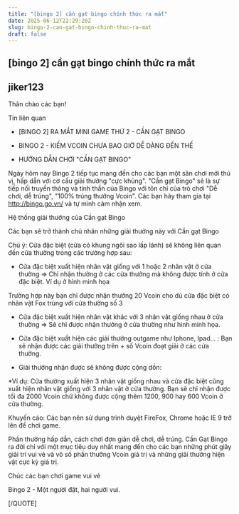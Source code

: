 ```yaml
---
title: "[bingo 2] cần gạt bingo chính thức ra mắt"
date: 2025-06-12T22:29:20Z
slug: bingo-2-can-gat-bingo-chinh-thuc-ra-mat
draft: false
---
```


## [bingo 2] cần gạt bingo chính thức ra mắt

## jiker123

Thân chào các bạn!
 
Tin liên quan
 
- [BINGO 2] RA MẮT MINI GAME THỨ 2 - CẦN GẠT BINGO
- BINGO 2 - KIẾM VCOIN CHƯA BAO GIỜ DỄ DÀNG ĐẾN THẾ
 
- HƯỚNG DẪN CHƠI "CẦN GẠT BINGO"
 
Ngày hôm nay Bingo 2 tiếp tục mang đến cho các bạn một sân chơi mới thú vị, hấp dẫn với cơ cấu giải thưởng "cực khủng". "Cần gạt Bingo" sẽ là sự tiếp nối truyền thông và tinh thần của Bingo với tôn chỉ của trò chơi "Dễ chơi, dễ trúng", "100% trúng thưởng Vcoin". Các bạn hãy tham gia tại http://bingo.go.vn/ và tự mình cảm nhận xem.
 
 
 
Hệ thống giải thưởng của Cần gạt Bingo
 
  
 
  
 
Các bạn sẽ trở thành chủ nhân những giải thưởng này với Cần gạt Bingo
 
 
Chú ý: Cửa đặc biệt (cửa có khung ngôi sao lấp lánh) sẽ không liên quan đến cửa thường trong các trường hợp sau:
 
- Cửa đặc biệt xuất hiện nhân vật giống với 1 hoặc 2 nhân vật ở cửa thường => Chỉ nhận thưởng ở các cửa thưởng mà không được tính ở cửa đặc biệt. Ví dụ ở hình minh họa
 
 

 
 
Trường hợp này bạn chỉ được nhận thưởng 20 Vcoin cho dù cửa đặc biệt có nhân vật Fox trùng với cửa thường số 3
 
- Cửa đặc biệt xuất hiện nhân vật khác với 3 nhân vật giống nhau ở cửa thường => Sẽ chỉ được nhận thưởng ở cửa thường như hình minh họa.
 
 

 
 
- Cửa đặc biệt xuất hiện các giải thưởng outgame như Iphone, Ipad… : Bạn sẽ nhận được các giải thưởng trên + số Vcoin đoạt giải ở các cửa thưởng.
 
- Giải thưởng nhận được sẽ không được cộng dồn:
 
*Ví dụ: Cửa thường xuất hiện 3 nhân vật giống nhau và cửa đặc biệt cũng xuất hiện nhân vật giống với 3 nhân vật ở cửa thường. Bạn sẽ chỉ nhận được tối đa 2000 Vcoin chứ không được cộng thêm 1200, 900 hay 600 Vcoin ở cửa thường.
 
Khuyến cáo: Các bạn nên sử dụng trình duyệt FireFox, Chrome hoặc IE 9 trở lên để chơi game.
 
 
Phần thưởng hấp dẫn, cách chơi đơn giản dễ chơi, dễ trúng. Cần Gạt Bingo ra đời chỉ với một mục tiêu duy nhất mang đến cho các bạn những phút giây giải trí vui vẻ và vô số phần thưởng Vcoin giá trị và những giải thưởng hiện vật cực kỳ giá trị.
 
Chúc các bạn chơi game vui vẻ
 
Bingo 2 - Một người đặt, hai người vui. 


 
[/QUOTE]